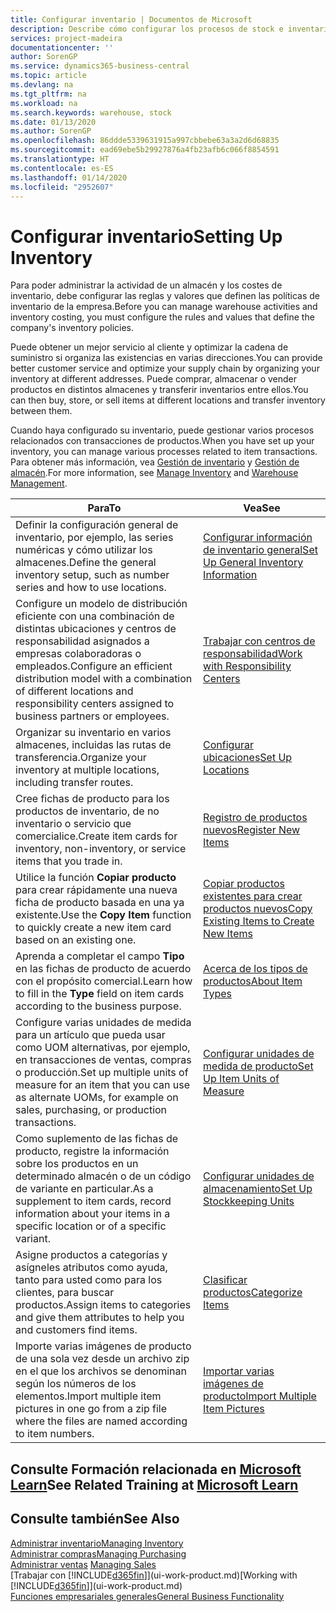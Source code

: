 ```yaml
---
title: Configurar inventario | Documentos de Microsoft
description: Describe cómo configurar los procesos de stock e inventario, incluidas las rutas de transferencia y ubicaciones, como los almacenes.
services: project-madeira
documentationcenter: ''
author: SorenGP
ms.service: dynamics365-business-central
ms.topic: article
ms.devlang: na
ms.tgt_pltfrm: na
ms.workload: na
ms.search.keywords: warehouse, stock
ms.date: 01/13/2020
ms.author: SorenGP
ms.openlocfilehash: 86ddde5339631915a997cbbebe63a3a2d6d68835
ms.sourcegitcommit: ead69ebe5b29927876a4fb23afb6c066f8854591
ms.translationtype: HT
ms.contentlocale: es-ES
ms.lasthandoff: 01/14/2020
ms.locfileid: "2952607"
---
```

# <a name="setting-up-inventory"></a><span data-ttu-id="00abd-103">Configurar inventario</span><span class="sxs-lookup"><span data-stu-id="00abd-103">Setting Up Inventory</span></span>
<span data-ttu-id="00abd-104">Para poder administrar la actividad de un almacén y los costes de inventario, debe configurar las reglas y valores que definen las políticas de inventario de la empresa.</span><span class="sxs-lookup"><span data-stu-id="00abd-104">Before you can manage warehouse activities and inventory costing, you must configure the rules and values that define the company's inventory policies.</span></span>

<span data-ttu-id="00abd-105">Puede obtener un mejor servicio al cliente y optimizar la cadena de suministro si organiza las existencias en varias direcciones.</span><span class="sxs-lookup"><span data-stu-id="00abd-105">You can provide better customer service and optimize your supply chain by organizing your inventory at different addresses.</span></span> <span data-ttu-id="00abd-106">Puede comprar, almacenar o vender productos en distintos almacenes y transferir inventarios entre ellos.</span><span class="sxs-lookup"><span data-stu-id="00abd-106">You can then buy, store, or sell items at different locations and transfer inventory between them.</span></span>

<span data-ttu-id="00abd-107">Cuando haya configurado su inventario, puede gestionar varios procesos relacionados con transacciones de productos.</span><span class="sxs-lookup"><span data-stu-id="00abd-107">When you have set up your inventory, you can manage various processes related to item transactions.</span></span> <span data-ttu-id="00abd-108">Para obtener más información, vea [Gestión de inventario](inventory-manage-inventory.md) y [Gestión de almacén](warehouse-manage-warehouse.md).</span><span class="sxs-lookup"><span data-stu-id="00abd-108">For more information, see [Manage Inventory](inventory-manage-inventory.md) and [Warehouse Management](warehouse-manage-warehouse.md).</span></span>

| <span data-ttu-id="00abd-109">Para</span><span class="sxs-lookup"><span data-stu-id="00abd-109">To</span></span> | <span data-ttu-id="00abd-110">Vea</span><span class="sxs-lookup"><span data-stu-id="00abd-110">See</span></span> |
| --- | --- |
| <span data-ttu-id="00abd-111">Definir la configuración general de inventario, por ejemplo, las series numéricas y cómo utilizar los almacenes.</span><span class="sxs-lookup"><span data-stu-id="00abd-111">Define the general inventory setup, such as number series and how to use locations.</span></span> |[<span data-ttu-id="00abd-112">Configurar información de inventario general</span><span class="sxs-lookup"><span data-stu-id="00abd-112">Set Up General Inventory Information</span></span>](inventory-how-setup-general.md) |
|<span data-ttu-id="00abd-113">Configure un modelo de distribución eficiente con una combinación de distintas ubicaciones y centros de responsabilidad asignados a empresas colaboradoras o empleados.</span><span class="sxs-lookup"><span data-stu-id="00abd-113">Configure an efficient distribution model with a combination of different locations and responsibility centers assigned to business partners or employees.</span></span>|[<span data-ttu-id="00abd-114">Trabajar con centros de responsabilidad</span><span class="sxs-lookup"><span data-stu-id="00abd-114">Work with Responsibility Centers</span></span>](inventory-responsibility-centers.md)|
| <span data-ttu-id="00abd-115">Organizar su inventario en varios almacenes, incluidas las rutas de transferencia.</span><span class="sxs-lookup"><span data-stu-id="00abd-115">Organize your inventory at multiple locations, including transfer routes.</span></span> |[<span data-ttu-id="00abd-116">Configurar ubicaciones</span><span class="sxs-lookup"><span data-stu-id="00abd-116">Set Up Locations</span></span>](inventory-how-register-new-items.md) |
| <span data-ttu-id="00abd-117">Cree fichas de producto para los productos de inventario, de no inventario o servicio que comercialice.</span><span class="sxs-lookup"><span data-stu-id="00abd-117">Create item cards for inventory, non-inventory, or service items that you trade in.</span></span> |[<span data-ttu-id="00abd-118">Registro de productos nuevos</span><span class="sxs-lookup"><span data-stu-id="00abd-118">Register New Items</span></span>](inventory-how-register-new-items.md) |
|<span data-ttu-id="00abd-119">Utilice la función **Copiar producto** para crear rápidamente una nueva ficha de producto basada en una ya existente.</span><span class="sxs-lookup"><span data-stu-id="00abd-119">Use the **Copy Item** function to quickly create a new item card based on an existing one.</span></span>|[<span data-ttu-id="00abd-120">Copiar productos existentes para crear productos nuevos</span><span class="sxs-lookup"><span data-stu-id="00abd-120">Copy Existing Items to Create New Items</span></span>](inventory-how-copy-items.md)|
|<span data-ttu-id="00abd-121">Aprenda a completar el campo **Tipo** en las fichas de producto de acuerdo con el propósito comercial.</span><span class="sxs-lookup"><span data-stu-id="00abd-121">Learn how to fill in the **Type** field on item cards according to the business purpose.</span></span>|[<span data-ttu-id="00abd-122">Acerca de los tipos de productos</span><span class="sxs-lookup"><span data-stu-id="00abd-122">About Item Types</span></span>](inventory-about-item-types.md)|
|<span data-ttu-id="00abd-123">Configure varias unidades de medida para un artículo que pueda usar como UOM alternativas, por ejemplo, en transacciones de ventas, compras o producción.</span><span class="sxs-lookup"><span data-stu-id="00abd-123">Set up multiple units of measure for an item that you can use as alternate UOMs, for example on sales, purchasing, or production transactions.</span></span>|[<span data-ttu-id="00abd-124">Configurar unidades de medida de producto</span><span class="sxs-lookup"><span data-stu-id="00abd-124">Set Up Item Units of Measure</span></span>](inventory-how-setup-units-of-measure.md)|
|<span data-ttu-id="00abd-125">Como suplemento de las fichas de producto, registre la información sobre los productos en un determinado almacén o de un código de variante en particular.</span><span class="sxs-lookup"><span data-stu-id="00abd-125">As a supplement to item cards, record information about your items in a specific location or of a specific variant.</span></span>|[<span data-ttu-id="00abd-126">Configurar unidades de almacenamiento</span><span class="sxs-lookup"><span data-stu-id="00abd-126">Set Up Stockkeeping Units</span></span>](inventory-how-to-set-up-stockkeeping-units.md)|
| <span data-ttu-id="00abd-127">Asigne productos a categorías y asígneles atributos como ayuda, tanto para usted como para los clientes, para buscar productos.</span><span class="sxs-lookup"><span data-stu-id="00abd-127">Assign items to categories and give them attributes to help you and customers find items.</span></span> |[<span data-ttu-id="00abd-128">Clasificar productos</span><span class="sxs-lookup"><span data-stu-id="00abd-128">Categorize Items</span></span>](inventory-how-categorize-items.md) |
|<span data-ttu-id="00abd-129">Importe varias imágenes de producto de una sola vez desde un archivo zip en el que los archivos se denominan según los números de los elementos.</span><span class="sxs-lookup"><span data-stu-id="00abd-129">Import multiple item pictures in one go from a zip file where the files are named according to item numbers.</span></span>|[<span data-ttu-id="00abd-130">Importar varias imágenes de producto</span><span class="sxs-lookup"><span data-stu-id="00abd-130">Import Multiple Item Pictures</span></span>](inventory-how-import-item-pictures.md)|

## <a name="see-related-training-at-microsoft-learnlearnmodulestrade-get-started-dynamics-365-business-central"></a><span data-ttu-id="00abd-131">Consulte Formación relacionada en [Microsoft Learn](/learn/modules/trade-get-started-dynamics-365-business-central/)</span><span class="sxs-lookup"><span data-stu-id="00abd-131">See Related Training at [Microsoft Learn](/learn/modules/trade-get-started-dynamics-365-business-central/)</span></span>

## <a name="see-also"></a><span data-ttu-id="00abd-132">Consulte también</span><span class="sxs-lookup"><span data-stu-id="00abd-132">See Also</span></span>
[<span data-ttu-id="00abd-133">Administrar inventario</span><span class="sxs-lookup"><span data-stu-id="00abd-133">Managing Inventory</span></span>](inventory-manage-inventory.md)  
[<span data-ttu-id="00abd-134">Administrar compras</span><span class="sxs-lookup"><span data-stu-id="00abd-134">Managing Purchasing</span></span>](purchasing-manage-purchasing.md)  
<span data-ttu-id="00abd-135">[Administrar ventas](sales-manage-sales.md)  </span><span class="sxs-lookup"><span data-stu-id="00abd-135">[Managing Sales](sales-manage-sales.md)  </span></span>  
<span data-ttu-id="00abd-136">[Trabajar con [!INCLUDE[d365fin](includes/d365fin_md.md)]](ui-work-product.md)</span><span class="sxs-lookup"><span data-stu-id="00abd-136">[Working with [!INCLUDE[d365fin](includes/d365fin_md.md)]](ui-work-product.md)</span></span>  
[<span data-ttu-id="00abd-137">Funciones empresariales generales</span><span class="sxs-lookup"><span data-stu-id="00abd-137">General Business Functionality</span></span>](ui-across-business-areas.md)
